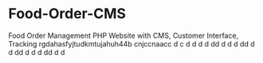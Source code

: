 # Food-Order-CMS
Food Order Management PHP Website with CMS, Customer Interface, Tracking
rgdahasfyjtudkmtujahuh44b cnjccnaacc  d c  d d d d dd d d d dd d  d dd d d d dd d d 
